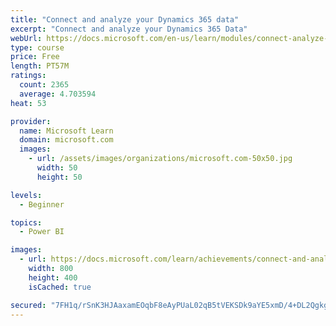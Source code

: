 ```yaml
---
title: "Connect and analyze your Dynamics 365 data​"
excerpt: "Connect and analyze your Dynamics 365 Data​"
webUrl: https://docs.microsoft.com/en-us/learn/modules/connect-analyze-dynamics-365-data/
type: course
price: Free
length: PT57M
ratings:
  count: 2365
  average: 4.703594
heat: 53

provider:
  name: Microsoft Learn
  domain: microsoft.com
  images:
    - url: /assets/images/organizations/microsoft.com-50x50.jpg
      width: 50
      height: 50

levels:
  - Beginner

topics:
  - Power BI

images:
  - url: https://docs.microsoft.com/learn/achievements/connect-and-analyze-your-microsoft-dynamics-365-data-social.png
    width: 800
    height: 400
    isCached: true

secured: "7FH1q/rSnK3HJAaxamEOqbF8eAyPUaL02qB5tVEKSDk9aYE5xmD/4+DL2QgkgLpWZAnZy2dX4G6ZeRHniI1KtR5RGCHKMrgRuMytx2KEY56BsKDeRYry/G5eb15isPBULqxF/SM7wz+Cm6vFiTDrdI61+pgCddR9ByPIJb66WB2NrIEmhOSqqZHREOv/edqSKu+mah3SiI1iwD4EVyq5yY+12qR7mqMX7LOG5Gb7bvh5AhO5wFu3qARDrqLEI2AjH8J9ijf7atcqcvLZmgVqpM6LmsHQWdiS0U8Pd+/Gz2NWrK2UKZd07MNxRPiJomPz9h6bkOZWAH8NAHywQGD6Ukzi2RG0Kg6izLCl6Oe8GCpAbOYKteSFmtVXb4LCwGl8OawsbJmOqAfI2hmTcrLfgKF2aYS3GtuO8SYqcdU2XCc=;mJTdyMAS5JcOS5Aara6p5w=="
---
```


